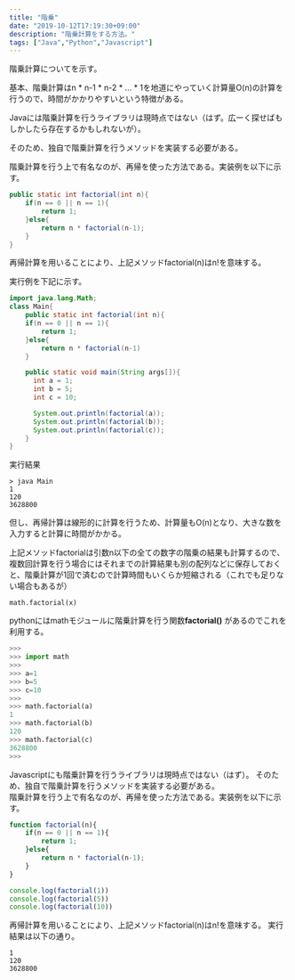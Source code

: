 ```yaml
---
title: "階乗"
date: "2019-10-12T17:19:30+09:00"
description: "階乗計算をする方法。"
tags: ["Java","Python","Javascript"]
---
```


階乗計算についてを示す。  

基本、階乗計算はn * n-1 * n-2 * ... * 1を地道にやっていく計算量O(n)の計算を行うので、時間がかかりやすいという特徴がある。  

<div class="note_content_by_programming_language" id="note_content_Java">

Javaには階乗計算を行うライブラリは現時点ではない（はず。広ーく探せばもしかしたら存在するかもしれないが）。   

そのため、独自で階乗計算を行うメソッドを実装する必要がある。  

階乗計算を行う上で有名なのが、再帰を使った方法である。実装例を以下に示す。

```java
public static int factorial(int n){
    if(n == 0 || n == 1){
        return 1;
    }else{
        return n * factorial(n-1);
    }
}
```

再帰計算を用いることにより、上記メソッドfactorial(n)はn!を意味する。

実行例を下記に示す。  

```java
import java.lang.Math;
class Main{
    public static int factorial(int n){
    if(n == 0 || n == 1){
        return 1;
    }else{
        return n * factorial(n-1)
    }

    public static void main(String args[]){
      int a = 1;
      int b = 5;
      int c = 10;

      System.out.println(factorial(a));
      System.out.println(factorial(b));
      System.out.println(factorial(c));
    }
}
```

実行結果

```
> java Main
1
120
3628800
```

但し、再帰計算は線形的に計算を行うため、計算量もO(n)となり、大きな数を入力すると計算に時間がかかる。

上記メソッドfactorialは引数n以下の全ての数字の階乗の結果も計算するので、複数回計算を行う場合にはそれまでの計算結果も別の配列などに保存しておくと、階乗計算が1回で済むので計算時間もいくらか短縮される（これでも足りない場合もあるが）

</div>
<div class="note_content_by_programming_language" id="note_content_Python">

`math.factorial(x)`

pythonにはmathモジュールに階乗計算を行う関数**factorial()**  があるのでこれを利用する。

```python
>>>
>>> import math
>>> 
>>> a=1       
>>> b=5
>>> c=10
>>> 
>>> math.factorial(a)
1
>>> math.factorial(b)
120
>>> math.factorial(c)
3628800
>>>
```

</div>
<div class="note_content_by_programming_language" id="note_content_Javascript">

Javascriptにも階乗計算を行うライブラリは現時点ではない（はず）。
そのため、独自で階乗計算を行うメソッドを実装する必要がある。  
階乗計算を行う上で有名なのが、再帰を使った方法である。実装例を以下に示す。

```javascript
function factorial(n){
    if(n == 0 || n == 1){
        return 1;
    }else{
        return n * factorial(n-1);
    }
}

console.log(factorial(1))
console.log(factorial(5))
console.log(factorial(10))
```

再帰計算を用いることにより、上記メソッドfactorial(n)はn!を意味する。
実行結果は以下の通り。

```
1
120
3628800
```

</div>

